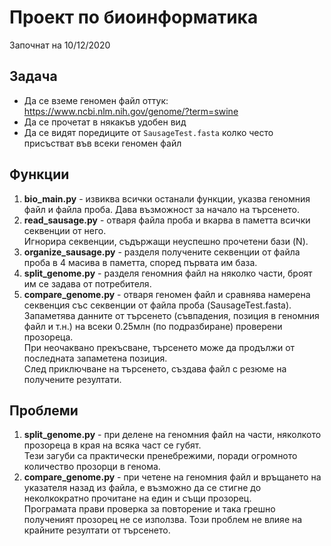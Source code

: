 # Проект по биоинформатика

Започнат на 10/12/2020

## Задача
* Да се вземе геномен файл оттук: https://www.ncbi.nlm.nih.gov/genome/?term=swine
* Да се прочетат в някакъв удобен вид
* Да се видят поредиците от `SausageTest.fasta` колко често присъстват във всеки геномен файл

## Функции
1. **bio_main.py** - извиква всички останали функции, указва геномния файл и файла проба. Дава възможност за начало на търсенето.
2. **read_sausage.py** - отваря файла проба и вкарва в паметта всички секвенции от него.
   <br>Игнорира секвенции, съдържащи неуспешно прочетени бази (N).
3. **organize_sausage.py** - разделя получените секвенции от файла проба в 4 масива в паметта, според първата им база.
4. **split_genome.py** - разделя геномния файл на няколко части, броят им се задава от потребителя.
5. **compare_genome.py** - отваря геномен файл и сравнява намерена секвенция със секвенции от файла проба (SausageTest.fasta).
   <br>Запаметява данните от търсенето (съвпадения, позиция в геномния файл и т.н.) на всеки 0.25млн (по подразбиране) проверени прозореца.
   <br>При неочаквано прекъсване, търсенето може да продължи от последната запаметена позиция.
   <br>След приключване на търсенето, създава файл с резюме на получените резултати.
    

## Проблеми
1. **split_genome.py** - при делене на геномния файл на части, няколкото прозореца в края на всяка част се губят.
   <br>Тези загуби са практически пренебрежими, поради огромното количество прозорци в генома.
2. **compare_genome.py** - при четене на геномния файл и връщането на указателя назад из файла, е възможно да се стигне до неколкократно прочитане на един и същи прозорец.
   <br>Програмата прави проверка за повторение и така грешно полученият прозорец не се използва. Този проблем не влияе на крайните резултати от търсенето.
